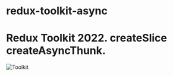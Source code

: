 # redux-toolkit-async

# Redux Toolkit 2022. createSlice createAsyncThunk.
![Toolkit](https://user-images.githubusercontent.com/90044699/150800639-8f57795e-c72c-4cc6-b050-c8ca596562c7.gif)
